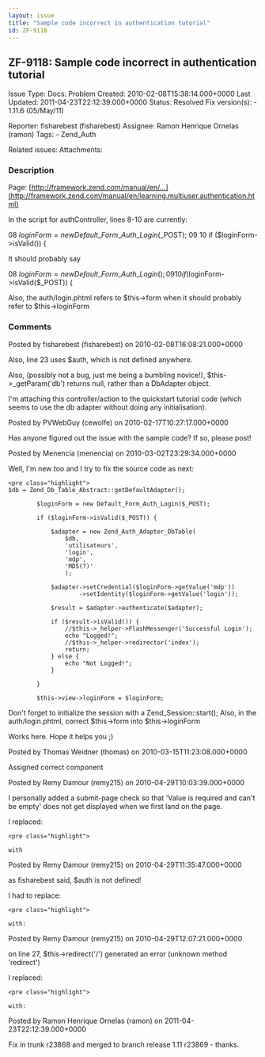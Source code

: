 ```yaml
---
layout: issue
title: "Sample code incorrect in authentication tutorial"
id: ZF-9118
---
```


ZF-9118: Sample code incorrect in authentication tutorial
---------------------------------------------------------

 Issue Type: Docs: Problem Created: 2010-02-08T15:38:14.000+0000 Last Updated: 2011-04-23T22:12:39.000+0000 Status: Resolved Fix version(s): - 1.11.6 (05/May/11)
 
 Reporter:  fisharebest (fisharebest)  Assignee:  Ramon Henrique Ornelas (ramon)  Tags: - Zend\_Auth
 
 Related issues: 
 Attachments: 
### Description

Page: [http://framework.zend.com/manual/en/…](http://framework.zend.com/manual/en/learning.multiuser.authentication.html)

In the script for authController, lines 8-10 are currently:

08 $loginForm = new Default\_Form\_Auth\_Login($\_POST); 09 10 if ($loginForm->isValid()) {

It should probably say

08 $loginForm = new Default\_Form\_Auth\_Login(); 09 10 if ($loginForm->isValid($\_POST)) {

Also, the auth/login.phtml refers to $this->form when it should probably refer to $this->loginForm

 

 

### Comments

Posted by fisharebest (fisharebest) on 2010-02-08T16:08:21.000+0000

Also, line 23 uses $auth, which is not defined anywhere.

Also, (possibly not a bug, just me being a bumbling novice!), $this->\_getParam('db') returns null, rather than a DbAdapter object.

I'm attaching this controller/action to the quickstart tutorial code (which seems to use the db adapter without doing any initialisation).

 

 

Posted by PVWebGuy (cewolfe) on 2010-02-17T10:27:17.000+0000

Has anyone figured out the issue with the sample code? If so, please post!

 

 

Posted by Menencia (menencia) on 2010-03-02T23:29:34.000+0000

Well, I'm new too and I try to fix the source code as next:

 
    <pre class="highlight"> 
    $db = Zend_Db_Table_Abstract::getDefaultAdapter();
     
            $loginForm = new Default_Form_Auth_Login($_POST);
     
            if ($loginForm->isValid($_POST)) {
     
                $adapter = new Zend_Auth_Adapter_DbTable(
                    $db,
                    'utilisateurs',
                    'login',
                    'mdp',
                    'MD5(?)'
                    );
     
                $adapter->setCredential($loginForm->getValue('mdp'))
                        ->setIdentity($loginForm->getValue('login'));
     
                $result = $adapter->authenticate($adapter);
     
                if ($result->isValid()) {
                    //$this->_helper->FlashMessenger('Successful Login');
                    echo "Logged!";
                    //$this->_helper->redirector('index');
                    return;
                } else {
                    echo "Not Logged!";
                }
     
            }
     
            $this->view->loginForm = $loginForm;


Don't forget to initialize the session with a Zend\_Session::start(); Also, in the auth/login.phtml, correct $this->form into $this->loginForm

Works here. Hope it helps you ;)

 

 

Posted by Thomas Weidner (thomas) on 2010-03-15T11:23:08.000+0000

Assigned correct component

 

 

Posted by Remy Damour (remy215) on 2010-04-29T10:03:39.000+0000

I personally added a submit-page check so that 'Value is required and can't be empty' does not get displayed when we first land on the page.

I replaced:

 
    <pre class="highlight">
    
    with


 

 

Posted by Remy Damour (remy215) on 2010-04-29T11:35:47.000+0000

as fisharebest said, $auth is not defined!

I had to replace:

 
    <pre class="highlight">
    
    with:


 

 

Posted by Remy Damour (remy215) on 2010-04-29T12:07:21.000+0000

on line 27, $this->redirect('/') generated an error (unknown method 'redirect')

I replaced:

 
    <pre class="highlight">
    
    with:


 

 

Posted by Ramon Henrique Ornelas (ramon) on 2011-04-23T22:12:39.000+0000

Fix in trunk r23868 and merged to branch release 1.11 r23869 - thanks.

 

 
